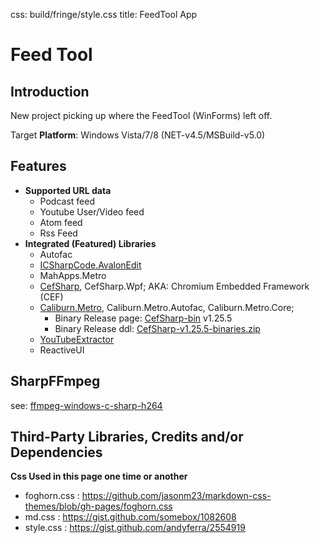 css: build/fringe/style.css
title: FeedTool App

Feed Tool
===================

Introduction
-------------------------

New project picking up where the FeedTool (WinForms) left off.

Target **Platform**: Windows Vista/7/8 (NET-v4.5/MSBuild-v5.0)

Features
------

* **Supported URL data**
	* Podcast feed
	* Youtube User/Video feed
	* Atom feed
	* Rss Feed
* **Integrated (Featured) Libraries**
	* Autofac
	* [ICSharpCode.AvalonEdit]
	* MahApps.Metro
	* [CefSharp], CefSharp.Wpf; AKA: Chromium Embedded Framework (CEF) 
	* [Caliburn.Metro], Caliburn.Metro.Autofac, Caliburn.Metro.Core;
		* Binary Release page: [CefSharp-bin] v1.25.5
		* Binary Release ddl: [CefSharp-v1.25.5-binaries.zip][CefSharp-ddl]
    * [YouTubeExtractor]
	* ReactiveUI

SharpFFmpeg
------------------------

see: [ffmpeg-windows-c-sharp-h264]


Third-Party Libraries, Credits and/or Dependencies
-------------------------

**Css Used in this page one time or another**

* foghorn.css : https://github.com/jasonm23/markdown-css-themes/blob/gh-pages/foghorn.css
* md.css : https://gist.github.com/somebox/1082608
* style.css : https://gist.github.com/andyferra/2554919

<!--regex-->
<!--<package id=\"([a-Z0-9.-]*)\" version=\"([a-Z0-9.-]*)\" targetFramework=\"([a-Z0-9.-]*)" />-->
<!--Full package list

* Autofac v3.1.5 (net45)
* AvalonEdit v4.3.1.9430 (net45)
* Caliburn.Metro.Autofac v0.4.0 (net45)
* Caliburn.Micro v1.5.2 (net45)
* MahApps.Metro v0.10.1.1 (net45)
* MahApps.Metro.Resources v0.1.0.1 (net45)
* reactiveui-core v5.2.0 (net45)
* Rx-Core v2.1.30214.0 (net45)
* Rx-Interfaces v2.1.30214.0 (net45)
* Rx-Linq v2.1.30214.0 (net45)
* Rx-Main v2.1.30214.0 (net45)
* Rx-PlatformServices v2.1.30214.0 (net45)-->

[ffmpeg-windows-c-sharp-h264]: http://stackoverflow.com/questions/4160589/ffmpeg-windows-c-sharp-h264
[Thread]:                 http://msdn.microsoft.com/en-us/library/system.threading.thread(v=vs.80).aspx
[Thread40]:               http://msdn.microsoft.com/en-us/library/system.threading.thread.aspx
[BackgroundWorker]:       http://msdn.microsoft.com/en-us/library/system.componentmodel.backgroundworker(v=vs.80).aspx
[YTEDownloadUrlResolver]: https://github.com/flagbug/YoutubeExtractor/blob/master/YoutubeExtractor/YoutubeExtractor/DownloadUrlResolver.cs
[GitSubModules]:          http://git-scm.com/book/en/Git-Tools-Submodules
[BLagun]:                 http://brianlagunas.com/free-metro-light-and-dark-themes-for-wpf-and-silverlight-microsoft-controls/
[CaliburnMicro]:          http://caliburnmicro.codeplex.com/
[await]:                  http://msdn.microsoft.com/en-us/library/vstudio/hh156528.aspx
[async]:                  http://msdn.microsoft.com/en-us/library/vstudio/hh156513.aspx
[asyncawait]:             http://msdn.microsoft.com/en-us/library/vstudio/hh191443.aspx
[oauth]:                  https://developers.google.com/gdata/articles/oauth
[Caliburn.Metro.Autofac]: https://www.nuget.org/packages/Caliburn.Metro.Autofac
[CefSharp]:               https://github.com/cefsharp/CefSharp
[CefSharp-bin]:           https://github.com/cefsharp/CefSharp/releases/tag/v1.25.5
[CefSharp-ddl]:           https://github.com/cefsharp/CefSharp/releases/download/v1.25.5/CefSharp-v1.25.5-binaries.zip
[Caliburn.Metro]:         https://github.com/ziyasal/Caliburn.Metro
[ICSharpCode.AvalonEdit]: https://github.com/icsharpcode/SharpDevelop/wiki/AvalonEdit
[YouTubeExtractor]:       https://github.com/flagbug/YoutubeExtractor/
